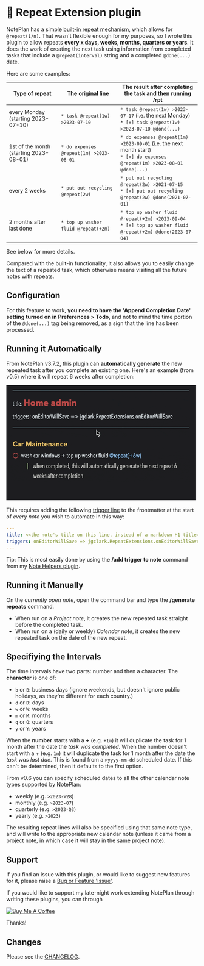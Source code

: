 # 🔁 Repeat Extension plugin

NotePlan has a simple [built-in repeat mechanism](https://noteplan.co/faq/Notes%20&%20Todos/How%20to%20create%20a%20recurring%20or%20repeating%20todo/), which allows for `@repeat(1/n)`.  That wasn't flexible enough for my purposes, so I wrote this plugin to allow repeats **every x days, weeks, months, quarters or years**. It does the work of creating the next task using information from completed tasks that include a `@repeat(interval)` string and a completed `@done(...)` date.

Here are some examples:

| Type of repeat | The original line | The result after completing the task and then running /rpt |
|-----|-----|-----|
| every Monday (starting 2023-07-10) | `* task @repeat(1w) >2023-07-10` | `* task @repeat(1w) >2023-07-17` (i.e. the next Monday) <br /> `* [x] task @repeat(1w) >2023-07-10 @done(...) ` |
| 1st of the month (starting 2023-08-01) | `* do expenses @repeat(1m) >2023-08-01` | `* do expenses @repeat(1m) >2023-09-01` (i.e. the next month start) <br /> `* [x] do expenses @repeat(1m) >2023-08-01 @done(...) ` |
| every 2 weeks | `* put out recycling @repeat(2w)` | `* put out recycling @repeat(2w) >2021-07-15` <br /> `* [x] put out recycling @repeat(2w) @done(2021-07-01)` |
| 2 months after last done | `* top up washer fluid @repeat(+2m)` | `* top up washer fluid @repeat(+2m) >2023-09-04` <br /> `* [x] top up washer fluid @repeat(+2m) @done(2023-07-04)` |

See below for more details.

Compared with the built-in functionality, it also allows you to easily change the text of a repeated task, which otherwise means visiting all the future notes with repeats.

## Configuration
For this feature to work, **you need to have the 'Append Completion Date' setting turned on in Preferences > Todo**, and not to mind the time portion of the `@done(...)` tag being removed, as a sign that the line has been processed.

## Running it Automatically
From NotePlan v3.7.2, this plugin can **automatically generate** the new repeated task after you complete an existing one. Here's an example (from v0.5) where it will repeat 6 weeks after completion:

<img src="repeat-auto-mode.gif" width="500px">

This requires adding the following [trigger line](https://help.noteplan.co/article/173-plugin-note-triggers) to the frontmatter at the start of _every note_ you wish to automate in this way:
``` yaml
---
title: <<the note's title on this line, instead of a markdown H1 title>>
triggers: onEditorWillSave => jgclark.RepeatExtensions.onEditorWillSave
---
```
Tip: This is most easily done by using the **/add trigger to note** command from my [Note Helpers plugin](https://github.com/NotePlan/plugins/tree/main/jgclark.NoteHelpers/).

## Running it Manually
On the _currently open note_, open the command bar and type the **/generate repeats** command.
- When run on a _Project note_, it creates the new repeated task straight before the completed task.
- When run on a (daily or weekly) _Calendar note_, it creates the new repeated task on the date of the new repeat.

## Specifiying the Intervals
The time intervals have two parts: number and then a character. The **character** is one of:
- `b` or `B`: business days (ignore weekends, but doesn't ignore public holidays, as they're different for each country.)
- `d` or `D`: days
- `w` or `W`: weeks
- `m` or `M`: months
- `q` or `Q`: quarters
- `y` or `Y`: years

When the **number** starts with a **+** (e.g. `+1m`) it will duplicate the task for 1 month after the date the _task was completed_.
When the number doesn't start with a + (e.g. `1m`) it will duplicate the task for 1 month after the date the _task was last due_. This is found from a `>yyyy-mm-dd` scheduled date. If this can't be determined, then it defaults to the first option.

From v0.6 you can specify scheduled dates to all the other calendar note types supported by NotePlan:
- weekly (e.g. `>2023-W28`)
- monthly (e.g. `>2023-07`)
- quarterly (e.g. `>2023-Q3`)
- yearly (e.g. `>2023`)

The resulting repeat lines will also be specified using that same note type, and will write to the appropriate new calendar note (unless it came from a project note, in which case it will stay in the same project note).

## Support
If you find an issue with this plugin, or would like to suggest new features for it, please raise a [Bug or Feature 'Issue'](https://github.com/NotePlan/plugins/issues).

If you would like to support my late-night work extending NotePlan through writing these plugins, you can through

[<img width="200px" alt="Buy Me A Coffee" src="https://www.buymeacoffee.com/assets/img/guidelines/download-assets-sm-2.svg">](https://www.buymeacoffee.com/revjgc)

Thanks!

## Changes
Please see the [CHANGELOG](CHANGELOG.md).
